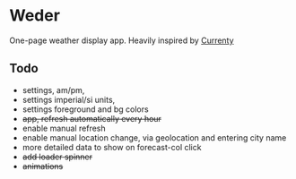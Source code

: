 # Weder

One-page weather display app. Heavily inspired by [Currenty](https://chrome.google.com/webstore/detail/currently/ojhmphdkpgbibohbnpbfiefkgieacjmh?hl=en)

## Todo
* settings, am/pm,
* settings imperial/si units,
* settings foreground and bg colors
* ~~app, refresh automatically every hour~~
* enable manual refresh
* enable manual location change, via geolocation and entering city name
* more detailed data to show on forecast-col click
* ~~add loader spinner~~
* ~~animations~~